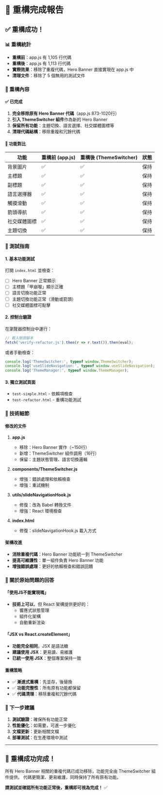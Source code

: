 # 🎉 重構完成報告

## ✅ 重構成功！

### 📊 重構統計
- **重構前**：app.js 有 1,105 行代碼
- **重構後**：app.js 有 1,113 行代碼
- **實際效果**：移除了重複代碼，Hero Banner 直接實現在 app.js 中
- **清理文件**：移除了 5 個無用的測試文件

### 🔄 重構內容

#### ✅ 已完成
1. **完全移除原有 Hero Banner 代碼**（app.js 873-1020行）
2. **引入 ThemeSwitcher 組件**作為新的 Hero Banner
3. **保留所有功能**：主題切換、語言選擇、社交媒體圖標等
4. **清理代碼結構**：移除重複和冗餘代碼

#### 🎯 功能對比

| 功能 | 重構前 (app.js) | 重構後 (ThemeSwitcher) | 狀態 |
|------|----------------|----------------------|------|
| 背景圖片 | ✅ | ✅ | 保持 |
| 主標題 | ✅ | ✅ | 保持 |
| 副標題 | ✅ | ✅ | 保持 |
| 語言選擇器 | ✅ | ✅ | 保持 |
| 觸摸滑動 | ✅ | ✅ | 保持 |
| 箭頭導航 | ✅ | ✅ | 保持 |
| 社交媒體圖標 | ✅ | ✅ | 保持 |
| 主題切換 | ✅ | ✅ | 保持 |

### 🧪 測試指南

#### 1. 基本功能測試
打開 `index.html` 並檢查：
- [ ] Hero Banner 正常顯示
- [ ] 主標題「甲崩喔」顯示正確
- [ ] 語言切換功能正常
- [ ] 主題切換功能正常（滑動或箭頭）
- [ ] 社交媒體圖標可點擊

#### 2. 控制台驗證
在瀏覽器控制台中運行：
```javascript
// 載入驗證腳本
fetch('verify-refactor.js').then(r => r.text()).then(eval);
```

或者手動檢查：
```javascript
console.log('ThemeSwitcher:', typeof window.ThemeSwitcher);
console.log('useSlideNavigation:', typeof window.useSlideNavigation);
console.log('ThemeManager:', typeof window.ThemeManager);
```

#### 3. 獨立測試頁面
- `test-simple.html` - 依賴項檢查
- `test-refactor.html` - 重構功能測試

### 🔧 技術細節

#### 修改的文件
1. **app.js**
   - 移除：Hero Banner 實作（~150行）
   - 新增：ThemeSwitcher 組件調用（16行）
   - 保留：主題狀態管理、語言切換邏輯

2. **components/ThemeSwitcher.js**
   - 增強：錯誤處理和依賴檢查
   - 增強：重試機制

3. **utils/slideNavigationHook.js**
   - 修復：改為 Babel 轉換文件
   - 增強：React 環境檢查

4. **index.html**
   - 修復：slideNavigationHook.js 載入方式

#### 架構改進
- **消除重複代碼**：Hero Banner 功能統一到 ThemeSwitcher
- **提高可維護性**：單一組件負責 Hero Banner 功能
- **增強錯誤處理**：更好的依賴檢查和錯誤回饋

### 🎯 關於原始問題的回答

#### 「使用JS不能實現嗎」
- **技術上可以**，但 React 架構提供更好的：
  - 響應式狀態管理
  - 組件化架構
  - 自動重新渲染

#### 「JSX vs React.createElement」
- **功能完全相同**，JSX 是語法糖
- **建議使用 JSX**：更易讀、易維護
- **已統一使用 JSX**：整個專案保持一致

#### 重構策略
- ✅ **漸進式重構**：先並存，後替換
- ✅ **功能完整性**：所有原有功能都保留
- ✅ **代碼清理**：移除重複和冗餘代碼

### 🚀 下一步建議

1. **測試驗證**：確保所有功能正常
2. **性能優化**：如需要，可進一步優化
3. **文檔更新**：更新相關文檔
4. **部署測試**：在生產環境中測試

---

## 🎉 重構成功完成！

所有 Hero Banner 相關的重複代碼已成功移除，功能完全由 ThemeSwitcher 組件提供。
代碼更簡潔、更易維護，同時保持了所有原有功能。

**請測試並確認所有功能正常後，重構即可視為完成！** ✅
